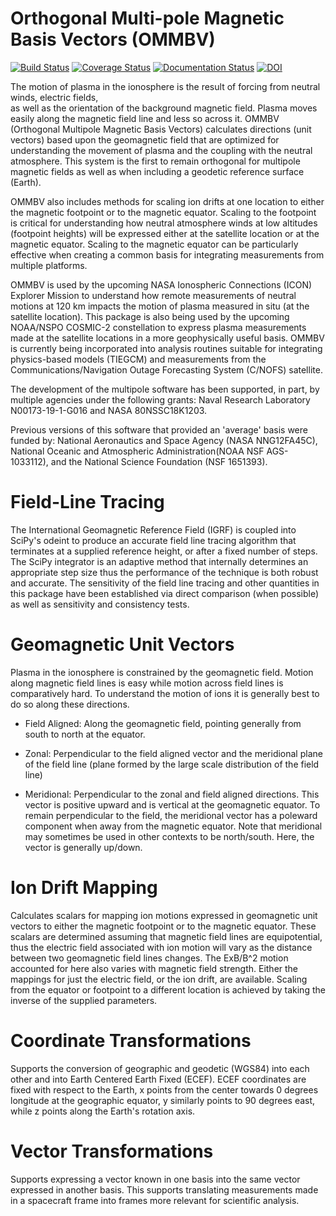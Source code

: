 # Orthogonal Multi-pole Magnetic Basis Vectors (OMMBV)
[![Build Status](https://travis-ci.org/rstoneback/OMMBV.svg?branch=master)](https://travis-ci.org/rstoneback/OMMBV)
[![Coverage Status](https://coveralls.io/repos/github/rstoneback/OMMBV/badge.svg?branch=master)](https://coveralls.io/github/rstoneback/OMMBV?branch=master)
[![Documentation Status](https://readthedocs.org/projects/OMMBV/badge/?version=latest)](https://OMMBV.readthedocs.io/en/latest/?badge=latest)
[![DOI](https://zenodo.org/badge/138220240.svg)](https://zenodo.org/badge/latestdoi/138220240)

The motion of plasma in the ionosphere is the result of forcing from neutral winds, electric fields,  
as well as the orientation of the background magnetic field. Plasma moves easily along the magnetic field line and less 
 so across it. OMMBV (Orthogonal Multipole Magnetic Basis Vectors) calculates directions (unit vectors) 
 based upon the geomagnetic field that are optimized for understanding the movement of plasma and the coupling 
 with the neutral atmosphere. This system is the first to remain orthogonal for multipole magnetic fields as well as
 when including a geodetic reference surface (Earth).
 
 OMMBV also includes methods for scaling ion drifts at one location to 
 either the magnetic footpoint or to the magnetic equator. Scaling to the footpoint is critical for understanding how 
 neutral atmosphere winds at low altitudes (footpoint heights) will be expressed either at the satellite location or at 
 the magnetic equator. Scaling to the magnetic equator can be particularly effective when creating a common basis for 
 integrating measurements from multiple platforms.

OMMBV is used by the upcoming NASA Ionospheric Connections (ICON) Explorer Mission to understand how remote 
measurements of neutral motions at 120 km impacts the motion of plasma measured in situ (at the satellite location). 
This package is also being used by the upcoming NOAA/NSPO COSMIC-2 constellation to express plasma measurements made 
at the satellite locations in a more geophysically useful basis. OMMBV is currently being incorporated into analysis 
routines suitable for integrating physics-based models (TIEGCM) and measurements from the Communications/Navigation 
Outage Forecasting System (C/NOFS) satellite.

The development of the multipole software has been supported, in part, by multiple agencies under the following grants:
Naval Research Laboratory N00173-19-1-G016 and NASA 80NSSC18K1203.

Previous versions of this software that provided an 'average' basis were funded by: 
National Aeronautics and Space Agency (NASA NNG12FA45C), National Oceanic and Atmospheric 
Administration(NOAA NSF AGS-1033112), and the National Science Foundation (NSF 1651393).

# Field-Line Tracing
The International Geomagnetic Reference Field (IGRF) is coupled into SciPy's odeint to produce an accurate field
line tracing algorithm that terminates at a supplied reference height, or after a fixed number of steps. The SciPy integrator is an adaptive method that internally determines an appropriate step size thus the performance of the technique is both robust and accurate. The sensitivity of the field line tracing and other quantities in this package have been established via direct comparison (when possible) as well as sensitivity and consistency tests.

# Geomagnetic Unit Vectors
Plasma in the ionosphere is constrained by the geomagnetic field. Motion along magnetic field lines is easy while motion across field lines is comparatively hard. To understand the motion of ions it is generally best to do so along these directions.

 - Field Aligned: Along the geomagnetic field, pointing generally from south to north at the equator.

 - Zonal: Perpendicular to the field aligned vector and the meridional plane of the field line (plane formed by the large scale distribution of the field line)

 - Meridional: Perpendicular to the zonal and field aligned directions. This vector is positive upward and is vertical at the geomagnetic equator. To remain perpendicular to the field, the meridional vector has a poleward component when away from the magnetic equator. Note that meridional may sometimes be used in other contexts to be north/south. Here, the vector is generally up/down.

 # Ion Drift Mapping
 Calculates scalars for mapping ion motions expressed in geomagnetic unit vectors to either the magnetic footpoint or to the magnetic equator. These scalars are determined assuming that magnetic field lines are equipotential, thus the electric field associated with ion motion will vary as the distance between two geomagnetic field lines changes. The ExB/B^2 motion accounted for here also varies with magnetic field strength. Either the mappings for just the electric field, or the ion drift, are available. Scaling from the equator or footpoint to a different location is achieved by taking the inverse of the supplied parameters.

 # Coordinate Transformations
 Supports the conversion of geographic and geodetic (WGS84) into each other and into Earth Centered Earth Fixed (ECEF). ECEF coordinates are fixed with respect to the Earth, x points from the center towards 0 degrees longitude at the geographic equator, y similarly points to 90 degrees east, while z points along the Earth's rotation axis.

 # Vector Transformations
 Supports expressing a vector known in one basis into the same vector expressed in another basis. This supports translating measurements made in a spacecraft frame into frames more relevant for scientific analysis.
